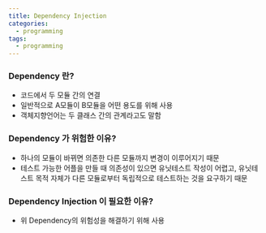 ```yaml
---
title: Dependency Injection
categories:
  - programming
tags:
  - programming
---
```


### Dependency 란?

- 코드에서 두 모듈 간의 연결
- 일반적으로 A모듈이 B모듈을 어떤 용도를 위해 사용
- 객체지향언어는 두 클래스 간의 관계라고도 말함

### Dependency 가 위험한 이유?

- 하나의 모듈이 바뀌면 의존한 다른 모듈까지 변경이 이루어지기 때문
- 테스트 가능한 어플을 만들 때 의존성이 있으면 유닛테스트 작성이 어렵고, 유닛테스트 목적 자체가 다른 모듈로부터 독립적으로 테스트하는 것을 요구하기 때문

### Dependency Injection 이 필요한 이유?

- 위 Dependency의 위험성을 해결하기 위해 사용
